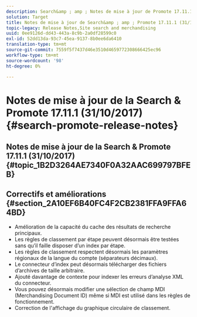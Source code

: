 ```yaml
---
description: Search&amp ; amp ; Notes de mise à jour de Promote 17.11.1.
solution: Target
title: Notes de mise à jour de Search&amp ; amp ; Promote 17.11.1 (31/10/2017)
topic-legacy: Release Notes,Site search and merchandising
uuid: 0ee9126d-dd43-443a-8c9b-2a0df28599c0
exl-id: 52dd13da-93c7-45ea-9137-8b0ee6da6410
translation-type: tm+mt
source-git-commit: 7559f5f7437d46e3510d4659772308666425ec96
workflow-type: tm+mt
source-wordcount: '98'
ht-degree: 0%

---
```


# Notes de mise à jour de la Search &amp; Promote 17.11.1 (31/10/2017){#search-promote-release-notes}

## Notes de mise à jour de la Search &amp; Promote 17.11.1 (31/10/2017) {#topic_1B2D3264AE7340F0A32AAC699797BFEB}

## Correctifs et améliorations {#section_2A10EF6B40FC4F2CB2381FFA9FFA64BD}

* Amélioration de la capacité du cache des résultats de recherche principaux.
* Les règles de classement par étape peuvent désormais être testées sans qu’il faille disposer d’un index par étape.
* Les règles de classement respectent désormais les paramètres régionaux de la langue du compte (séparateurs décimaux).
* Le connecteur d’index peut désormais télécharger des fichiers d’archives de taille arbitraire.
* Ajouté davantage de contexte pour indexer les erreurs d’analyse XML du connecteur.
* Vous pouvez désormais modifier une sélection de champ MDI (Merchandising Document ID) même si MDI est utilisé dans les règles de fonctionnement.
* Correction de l&#39;affichage du graphique circulaire de classement.
